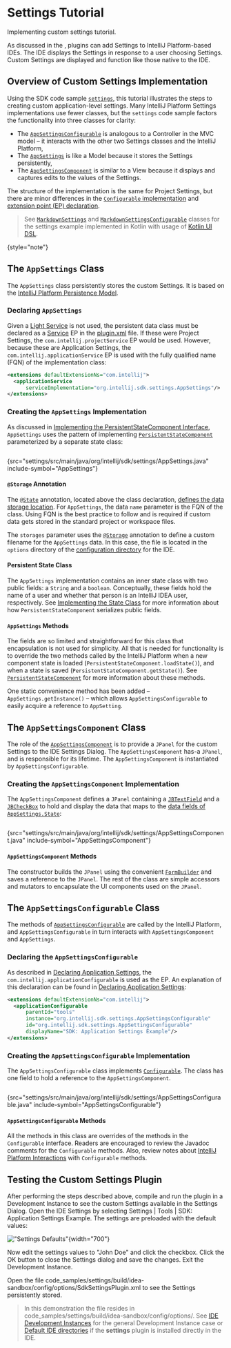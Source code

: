<!-- Copyright 2000-2024 JetBrains s.r.o. and contributors. Use of this source code is governed by the Apache 2.0 license. -->

# Settings Tutorial

<link-summary>Implementing custom settings tutorial.</link-summary>

As discussed in the [](settings_guide.md), plugins can add Settings to IntelliJ Platform-based IDEs.
The IDE displays the Settings in response to a user choosing <ui-path>Settings</ui-path>.
Custom Settings are displayed and function like those native to the IDE.

## Overview of Custom Settings Implementation

Using the SDK code sample [`settings`](%gh-sdk-samples-master%/settings), this tutorial illustrates the steps to creating custom application-level settings.
Many IntelliJ Platform Settings implementations use fewer classes, but the `settings` code sample factors the functionality into three classes for clarity:
* The [`AppSettingsConfigurable`](%gh-sdk-samples-master%/settings/src/main/java/org/intellij/sdk/settings/AppSettingsConfigurable.java) is analogous to a Controller in the MVC model – it interacts with the other two Settings classes and the IntelliJ Platform,
* The [`AppSettings`](%gh-sdk-samples-master%/settings/src/main/java/org/intellij/sdk/settings/AppSettings.java) is like a Model because it stores the Settings persistently,
* The [`AppSettingsComponent`](%gh-sdk-samples-master%/settings/src/main/java/org/intellij/sdk/settings/AppSettingsComponent.java) is similar to a View because it displays and captures edits to the values of the Settings.

The structure of the implementation is the same for Project Settings, but there are minor differences in the [`Configurable` implementation](settings_guide.md#constructors) and [extension point (EP) declaration](settings_guide.md#declaring-project-settings).

> See
> [`MarkdownSettings`](%gh-ic%/plugins/markdown/core/src/org/intellij/plugins/markdown/settings/MarkdownSettings.kt)
> and
> [`MarkdownSettingsConfigurable`](%gh-ic%/plugins/markdown/core/src/org/intellij/plugins/markdown/settings/MarkdownSettingsConfigurable.kt)
> classes for the settings example implemented in Kotlin with usage of [Kotlin UI DSL](kotlin_ui_dsl_version_2.md).
>
{style="note"}

## The `AppSettings` Class

The `AppSettings` class persistently stores the custom Settings.
It is based on the [IntelliJ Platform Persistence Model](persisting_state_of_components.md#using-persistentstatecomponent).

### Declaring `AppSettings`

Given a [Light Service](plugin_services.md#light-services) is not used, the persistent data class must be declared as a [Service](plugin_services.md#declaring-a-service) EP in the <path>[plugin.xml](plugin_configuration_file.md)</path> file.
If these were Project Settings, the `com.intellij.projectService` EP would be used.
However, because these are Application Settings, the `com.intellij.applicationService` EP is used with the fully qualified name (FQN) of the implementation class:

```xml
<extensions defaultExtensionNs="com.intellij">
  <applicationService
      serviceImplementation="org.intellij.sdk.settings.AppSettings"/>
</extensions>
```

### Creating the `AppSettings` Implementation

As discussed in [Implementing the PersistentStateComponent Interface](persisting_state_of_components.md#implementing-the-persistentstatecomponent-interface), `AppSettings` uses the pattern of implementing [`PersistentStateComponent`](%gh-ic%/platform/projectModel-api/src/com/intellij/openapi/components/PersistentStateComponent.java) parameterized by a separate state class:

```java
```
{src="settings/src/main/java/org/intellij/sdk/settings/AppSettings.java" include-symbol="AppSettings"}

#### `@Storage` Annotation

The [`@State`](%gh-ic%/platform/projectModel-api/src/com/intellij/openapi/components/State.java) annotation, located above the class declaration, [defines the data storage location](persisting_state_of_components.md#defining-the-storage-location).
For `AppSettings`, the data `name` parameter is the FQN of the class.
Using FQN is the best practice to follow and is required if custom data gets stored in the standard project or workspace files.

The `storages` parameter uses the [`@Storage`](%gh-ic%/platform/projectModel-api/src/com/intellij/openapi/components/Storage.java) annotation to define a custom filename for the `AppSettings` data.
In this case, the file is located in the `options` directory of the [configuration directory](https://www.jetbrains.com/help/idea/tuning-the-ide.html#config-directory) for the IDE.

#### Persistent State Class

The `AppSettings` implementation contains an inner state class with two public fields: a `String` and a `boolean`.
Conceptually, these fields hold the name of a user and whether that person is an IntelliJ IDEA user, respectively.
See [Implementing the State Class](persisting_state_of_components.md#implementing-the-state-class) for more information about how `PersistentStateComponent` serializes public fields.

#### `AppSettings` Methods

The fields are so limited and straightforward for this class that encapsulation is not used for simplicity.
All that is needed for functionality is to override the two methods called by the IntelliJ Platform when a new component state is loaded (`PersistentStateComponent.loadState()`), and when a state is saved (`PersistentStateComponent.getState()`).
See [`PersistentStateComponent`](%gh-ic%/platform/projectModel-api/src/com/intellij/openapi/components/PersistentStateComponent.java) for more information about these methods.

One static convenience method has been added – `AppSettings.getInstance()` – which allows `AppSettingsConfigurable` to easily acquire a reference to `AppSetting`.

## The `AppSettingsComponent` Class

The role of the [`AppSettingsComponent`](%gh-sdk-samples-master%/settings/src/main/java/org/intellij/sdk/settings/AppSettingsComponent.java) is to provide a `JPanel` for the custom Settings to the IDE Settings Dialog.
The `AppSettingsComponent` has-a `JPanel`, and is responsible for its lifetime.
The `AppSettingsComponent` is instantiated by `AppSettingsConfigurable`.

### Creating the `AppSettingsComponent` Implementation

The `AppSettingsComponent` defines a `JPanel` containing a [`JBTextField`](%gh-ic%/platform/platform-api/src/com/intellij/ui/components/JBTextField.java) and a [`JBCheckBox`](%gh-ic%/platform/platform-api/src/com/intellij/ui/components/JBCheckBox.java) to hold and display the data that maps to the [data fields of `AppSettings.State`](#persistent-state-class):

```java
```
{src="settings/src/main/java/org/intellij/sdk/settings/AppSettingsComponent.java" include-symbol="AppSettingsComponent"}

#### `AppSettingsComponent` Methods

The constructor builds the `JPanel` using the convenient [`FormBuilder`](%gh-ic%/platform/platform-api/src/com/intellij/util/ui/FormBuilder.java) and saves a reference to the `JPanel`.
The rest of the class are simple accessors and mutators to encapsulate the UI components used on the `JPanel`.

## The `AppSettingsConfigurable` Class

The methods of [`AppSettingsConfigurable`](%gh-sdk-samples-master%/settings/src/main/java/org/intellij/sdk/settings/AppSettingsConfigurable.java) are called by the IntelliJ Platform, and `AppSettingsConfigurable` in turn interacts with `AppSettingsComponent` and `AppSettings`.

### Declaring the `AppSettingsConfigurable`

As described in [Declaring Application Settings](settings_guide.md#declaring-application-settings), the `com.intellij.applicationConfigurable` is used as the EP.
An explanation of this declaration can be found in [Declaring Application Settings](settings_guide.md#declaring-application-settings):

```xml
<extensions defaultExtensionNs="com.intellij">
  <applicationConfigurable
      parentId="tools"
      instance="org.intellij.sdk.settings.AppSettingsConfigurable"
      id="org.intellij.sdk.settings.AppSettingsConfigurable"
      displayName="SDK: Application Settings Example"/>
</extensions>
```

### Creating the `AppSettingsConfigurable` Implementation

The `AppSettingsConfigurable` class implements [`Configurable`](%gh-ic%/platform/ide-core/src/com/intellij/openapi/options/Configurable.java).
The class has one field to hold a reference to the `AppSettingsComponent`.

```java
```
{src="settings/src/main/java/org/intellij/sdk/settings/AppSettingsConfigurable.java" include-symbol="AppSettingsConfigurable"}

#### `AppSettingsConfigurable` Methods

All the methods in this class are overrides of the methods in the `Configurable` interface.
Readers are encouraged to review the Javadoc comments for the `Configurable` methods.
Also, review notes about [IntelliJ Platform Interactions](settings_guide.md#intellij-platform-interactions-with-configurable) with `Configurable` methods.

## Testing the Custom Settings Plugin

After performing the steps described above, compile and run the plugin in a Development Instance to see the custom Settings available in the Settings Dialog.
Open the IDE Settings by selecting <ui-path>Settings | Tools | SDK: Application Settings Example</ui-path>.
The settings are preloaded with the default values:

!["Settings Defaults"](settings_defaults.png){width="700"}

Now edit the settings values to "John Doe" and click the checkbox.
Click the <control>OK</control> button to close the Settings dialog and save the changes.
Exit the Development Instance.

Open the file <path>code_samples/settings/build/idea-sandbox/config/options/SdkSettingsPlugin.xml</path> to see the Settings persistently stored.

> In this demonstration the file resides in <path>code_samples/settings/build/idea-sandbox/config/options/</path>.
> See [IDE Development Instances](ide_development_instance.md) for the general Development Instance case or [Default IDE directories](https://www.jetbrains.com/help/idea/tuning-the-ide.html#default-dirs) if the **settings** plugin is installed directly in the IDE.
